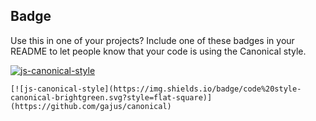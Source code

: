 ## Badge

Use this in one of your projects? Include one of these badges in your README to let people know that your code is using the Canonical style.

[![js-canonical-style](https://img.shields.io/badge/code%20style-canonical-brightgreen.svg?style=flat-square)](https://github.com/gajus/canonical)

```
[![js-canonical-style](https://img.shields.io/badge/code%20style-canonical-brightgreen.svg?style=flat-square)](https://github.com/gajus/canonical)
```
